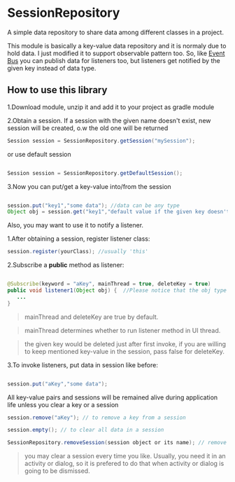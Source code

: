 # SessionRepository
A simple data repository to share data among different classes in a project.

This module is basically a key-value data repository and it is normaly due to hold data. I just modified it to support observable pattern too. So, like [Event Bus](http://www.github.com/greenrobot/eventbus) you can publish data for listeners too, but listeners get notified by the given key instead of data type.

## How to use this library
1.Download module, unzip it and add it to your project as gradle module

2.Obtain a session. If a session with the given name doesn't exist, new session will be created, o.w the old one will be returned
```java
Session session = SessionRepository.getSession("mySession");

```
or use default session
```java

Session session = SessionRepository.getDefaultSession();

```
3.Now you can put/get a key-value into/from the session
```java

session.put("key1","some data"); //data can be any type
Object obj = session.get("key1","default value if the given key doesn't exist");

```
Also, you may want to use it to notify a listener.

1.After obtaining a session, register listener class:
```java
session.register(yourClass); //usually 'this'

```
2.Subscribe a __public__ method as listener:
```java

@Subscribe(keyword = "aKey", mainThread = true, deleteKey = true)
public void listener1(Object obj) {  //Please notice that the obj type would be what you have put in session
   ...
}

```
> mainThread and deleteKey are true by default.

> mainThread determines whether to run listener method in UI thread.

> the given key would be deleted just after first invoke, if you are willing to keep mentioned key-value in the session, pass false for deleteKey.

3.To invoke listeners, put data in session like before:
```java

session.put("aKey","some data");

```
All key-value pairs and sessions will be remained alive during application life unless you clear a key or a session
```java
session.remove("aKey"); // to remove a key from a session

session.empty(); // to clear all data in a session

SessionRepository.removeSession(session object or its name); // remove a session with all its data (no need to empty the sesssin).

```
>you may clear a session every time you like. Usually, you need it in an activity or dialog, so it is prefered to do that when activity or dialog is going to be dismissed.
